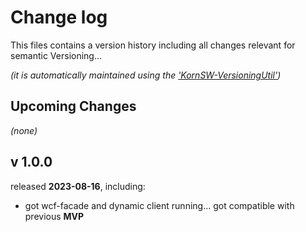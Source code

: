 # Change log
This files contains a version history including all changes relevant for semantic Versioning...

*(it is automatically maintained using the ['KornSW-VersioningUtil'](https://github.com/KornSW/VersioningUtil))*


## Upcoming Changes

*(none)*



## v 1.0.0
released **2023-08-16**, including:
 - got wcf-facade and dynamic client running... got compatible with previous **MVP**




